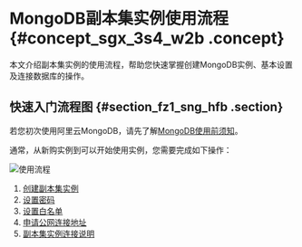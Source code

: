 # MongoDB副本集实例使用流程 {#concept_sgx_3s4_w2b .concept}

本文介绍副本集实例的使用流程，帮助您快速掌握创建MongoDB实例、基本设置及连接数据库的操作。

## 快速入门流程图 {#section_fz1_sng_hfb .section}

若您初次使用阿里云MongoDB，请先了解[MongoDB使用前须知](intl.zh-CN/副本集快速入门/使用前须知.md)。

通常，从新购实例到可以开始使用实例，您需要完成如下操作：

![使用流程](http://static-aliyun-doc.oss-cn-hangzhou.aliyuncs.com/assets/img/6656/156878484213100_zh-CN.png)

1.  [创建副本集实例](intl.zh-CN/副本集快速入门/创建副本集实例.md#)
2.  [设置密码](intl.zh-CN/副本集快速入门/设置密码.md#)
3.  [设置白名单](intl.zh-CN/副本集快速入门/设置白名单.md#)
4.  [申请公网连接地址](intl.zh-CN/副本集快速入门/申请公网连接地址.md#)
5.  [副本集实例连接说明](intl.zh-CN/副本集快速入门/连接实例/副本集实例连接说明.md#)

